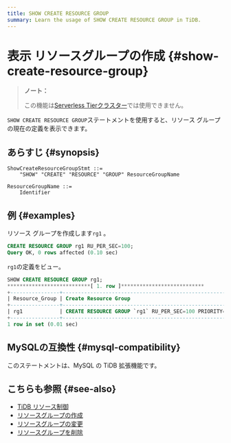```yaml
---
title: SHOW CREATE RESOURCE GROUP
summary: Learn the usage of SHOW CREATE RESOURCE GROUP in TiDB.
---
```


# 表示 リソースグループの作成 {#show-create-resource-group}

<CustomContent platform="tidb-cloud">

> **ノート：**
>
> この機能は[<a href="/tidb-cloud/select-cluster-tier.md#serverless-tier-beta">Serverless Tierクラスター</a>](/tidb-cloud/select-cluster-tier.md#serverless-tier-beta)では使用できません。

</CustomContent>

`SHOW CREATE RESOURCE GROUP`ステートメントを使用すると、リソース グループの現在の定義を表示できます。

## あらすじ {#synopsis}

```ebnf+diagram
ShowCreateResourceGroupStmt ::=
    "SHOW" "CREATE" "RESOURCE" "GROUP" ResourceGroupName

ResourceGroupName ::=
    Identifier
```

## 例 {#examples}

リソース グループを作成します`rg1` 。

```sql
CREATE RESOURCE GROUP rg1 RU_PER_SEC=100;
Query OK, 0 rows affected (0.10 sec)
```

`rg1`の定義をビュー。

```sql
SHOW CREATE RESOURCE GROUP rg1;
***************************[ 1. row ]***************************
+----------------+------------------------------------------------------------+
| Resource_Group | Create Resource Group                                      |
+----------------+------------------------------------------------------------+
| rg1            | CREATE RESOURCE GROUP `rg1` RU_PER_SEC=100 PRIORITY=MEDIUM |
+----------------+------------------------------------------------------------+
1 row in set (0.01 sec)
```

## MySQLの互換性 {#mysql-compatibility}

このステートメントは、MySQL の TiDB 拡張機能です。

## こちらも参照 {#see-also}

-   [<a href="/tidb-resource-control.md">TiDB リソース制御</a>](/tidb-resource-control.md)
-   [<a href="/sql-statements/sql-statement-alter-resource-group.md">リソースグループの作成</a>](/sql-statements/sql-statement-alter-resource-group.md)
-   [<a href="/sql-statements/sql-statement-alter-resource-group.md">リソースグループの変更</a>](/sql-statements/sql-statement-alter-resource-group.md)
-   [<a href="/sql-statements/sql-statement-drop-resource-group.md">リソースグループを削除</a>](/sql-statements/sql-statement-drop-resource-group.md)
